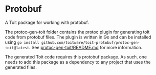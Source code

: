 # Protobuf

A Toit package for working with protobuf.

The protoc-gen-toit folder contains the protoc plugin for generating toit code from protobuf files.
The plugin is written in Go and can be installed using
`go install github.com/toitware/toit-protobuf/protoc-gen-toit@latest`.
See [protoc-gen-toit/README.md](protoc-gen-toit/README.md) for more information.

The generated Toit code requires this protobuf package. As such, one needs to add this package as a
dependency to any project that uses the generated files.
